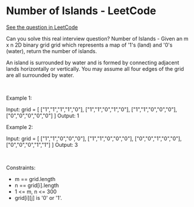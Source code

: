 # Number of Islands - LeetCode
[See the question in LeetCode](https://leetcode.com/problems/number-of-islands/submissions/1631418491/?envType=study-plan-v2&envId=top-interview-150)

Can you solve this real interview question? Number of Islands - Given an m x n 2D binary grid grid which represents a map of '1's (land) and '0's (water), return the number of islands.

An island is surrounded by water and is formed by connecting adjacent lands horizontally or vertically. You may assume all four edges of the grid are all surrounded by water.

 

Example 1:


Input: grid = [
  ["1","1","1","1","0"],
  ["1","1","0","1","0"],
  ["1","1","0","0","0"],
  ["0","0","0","0","0"]
]
Output: 1


Example 2:


Input: grid = [
  ["1","1","0","0","0"],
  ["1","1","0","0","0"],
  ["0","0","1","0","0"],
  ["0","0","0","1","1"]
]
Output: 3


 

Constraints:

 * m == grid.length
 * n == grid[i].length
 * 1 <= m, n <= 300
 * grid[i][j] is '0' or '1'.

